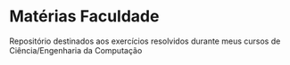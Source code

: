 # Matérias Faculdade
Repositório destinados aos exercícios resolvidos durante meus cursos de Ciência/Engenharia da Computação
